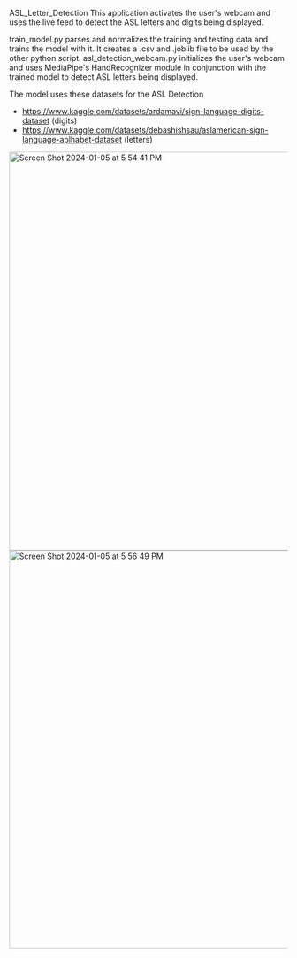 ASL_Letter_Detection
This application activates the user's webcam and uses the live feed to detect the ASL letters and digits being displayed.

train_model.py parses and normalizes the training and testing data and trains the model with it. It creates a .csv and .joblib file to be used by the other python script.
asl_detection_webcam.py initializes the user's webcam and uses MediaPipe's HandRecognizer module in conjunction with the trained model to detect ASL letters being displayed.

The model uses these datasets for the ASL Detection
- https://www.kaggle.com/datasets/ardamavi/sign-language-digits-dataset (digits)
- https://www.kaggle.com/datasets/debashishsau/aslamerican-sign-language-aplhabet-dataset (letters)


<img width="720" alt="Screen Shot 2024-01-05 at 5 54 41 PM" src="https://github.com/osher-steel/ASL_Letter_Detection/assets/111786194/adc2a7ba-c355-4ae2-ad48-0ec1a0955b97">

<img width="720" alt="Screen Shot 2024-01-05 at 5 56 49 PM" src="https://github.com/osher-steel/ASL_Letter_Detection/assets/111786194/e49d2d9c-dab3-4b05-9cc9-edd573ce5bd8">



